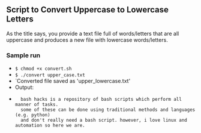 ## Script to Convert Uppercase to Lowercase Letters

As the title says, you provide a text file full of words/letters that are all uppercase and produces a new file with lowercase words/letters. 

### Sample run

- `$ chmod +x convert.sh`
- `$ ./convert upper_case.txt`
- `Converted file saved as 'upper_lowercase.txt'
- Output:
-       bash hacks is a repository of bash scripts which perform all manner of tasks.
        some of these can be done using traditional methods and languages (e.g. python) 
        and don't really need a bash script. however, i love linux and automation so here we are.
